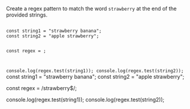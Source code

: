 Create a regex pattern to match
the word `strawberry` at the end
of the provided strings.

<codeblock language="javascript" type="exercise" testMode="fixedInput">
<code>
const string1 = "strawberry banana";
const string2 = "apple strawberry";

const regex = ;

console.log(regex.test(string1));
console.log(regex.test(string2));
</code>
<solution>
const string1 = "strawberry banana";
const string2 = "apple strawberry";

const regex = /strawberry$/;

console.log(regex.test(string1));
console.log(regex.test(string2));
</solution>
</codeblock>
